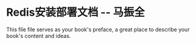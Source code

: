 # Redis安装部署文档 -- 马振全

This file file serves as your book's preface, a great place to describe your book's content and ideas.

